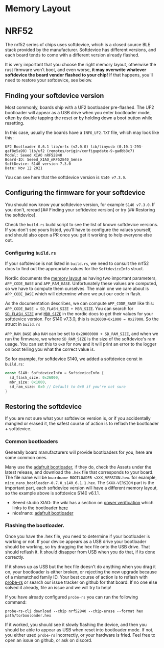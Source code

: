 # Memory Layout

# NRF52
The nrf52 series of chips uses softdevice, which is a closed source BLE stack provided
by the manufacturer. Softdevice has different versions, and each board tends to come
with a different version already flashed.

It is very important that you choose the right memory layout, otherwise the rust
firmware won't boot, and even worse, **it may overwrite whatever softdevice the board
vendor flashed to your chip!** If that happens, you'll need to restore your softdevice,
see below.

## Finding your softdevice version
Most commonly, boards ship with a UF2 bootloader pre-flashed. The UF2 bootloader will
appear as a USB drive when you enter bootloader mode, often by double tapping the reset
or by holding down a boot button while resetting.

In this case, usually the boards have a `INFO_UF2.TXT` file, which may look like this:
```
UF2 Bootloader 0.6.1 lib/nrfx (v2.0.0) lib/tinyusb (0.10.1-293-gaf8e5a90) lib/uf2 (remotes/origin/configupdate-9-gadbb8c7)
Model: Seeed XIAO nRF52840
Board-ID: Seeed_XIAO_nRF52840_Sense
SoftDevice: S140 version 7.3.0
Date: Nov 12 2021
```
You can see here that the softdevice version is `S140 v7.3.0`.

## Configuring the firmware for your softdevice
You should now know your softdevice version, for example `S140 v7.3.0`. If you don't,
reread [## Finding your softdevice version] or try [## Restoring the softdevice].

Check the `build.rs` build script to see the list of known softdevice versions. If you
don't see yours listed, you'll have to configure the values yourself, and should also
open a PR once you get it working to help everyone else out. 

### Configuring `build.rs`
If your softdevice is not listed in `build.rs`, we need to consult the nrf52 docs to
find out the appropriate values for the `SoftdeviceInfo` struct.

Nordic documents the [memory layout] as having two important parameters, `APP_CODE_BASE`
and `APP_RAM_BASE`. Unfortunately these values are computed, so we have to compute them
ourselves. The main one we care about is `APP_CODE_BASE` which will determine where we
put our code in flash.

As the documentation describes, we can compute `APP_CODE_BASE` like this:
`APP_CODE_BASE = SD_FLASH_SIZE + MBR_SIZE`. You can search for [`SD_FLASH_SIZE`] and
[`MBR_SIZE`] in the nordic docs to get their values for your softdevice version. For
S140 v7.3.0, this is `0x26000+0x1000 = 0x27000`. So the struct in `build.rs`

`APP_RAM_BASE` aka `RAM` can be set to `0x20000000 + SD_RAM_SIZE`, and when we run the
firmware, we where `SD_RAM_SIZE` is the size of the softdevice's ram usage. You can
set this to `0x0` for now and it will print an error to the logger on boot telling you
what the correct value is.

So for example, for softdevice S140, we added a softdevice const in `build.rs`:
```rust
const S140: SoftdeviceInfo = SoftdeviceInfo {
  sd_flash_size: 0x26000,
  mbr_size: 0x1000,
  sd_ram_size: 0x0 // Default to 0x0 if you're not sure
}
```

## Restoring the softdevice
If you are not sure what your softdevice version is, or if you accidentally mangled or
erased it, the safest course of action is to reflash the bootloader + softdevice.

### Common bootloaders
Generally board manufacturers will provide bootloaders for you, here are some common
ones.

Many use the [adafruit bootloader][Adafruit], if they do, check the Assets under
the latest release, and download the `.hex` file that corresponds to your board. The
file name will be `boardname-BOOTLOADER-sXXX_VERSION.hex`. for example,
`nice_nano_bootloader-0.7.0_s140_6.1.1.hex`. The `SXXX-VERSION` part is the important
part, each softdevice version will have a different memory layout, so the example above
is softdevice S140 v6.1.1.

- Seeed studio XIAO: the wiki has a section on [power verification][xiao wiki]
  which links to the bootloader [here][xiao bootloader]
- nice!nano: [adafruit bootloader][adafruit]

### Flashing the bootloader.
Once you have the .hex file, you need to determine if your bootloader is working or not.
If your device appears as a USB drive your bootloader should be working, so try dragging
the hex file onto the USB drive. That should reflash it. It should disapper from USB
when you do that, if its done correctly.

If it shows up as USB but the hex file doesn't do anything when you drag it on, your
bootloader is either broken, or rejecting the new upgrade because of a mismatched family
ID. Your best course of action is to reflash with [probe-rs] or search our issue tracker
on github for that board. If no one else solved it already, file an issue and we will
try to help!

If you have already configured `probe-rs` you can run the following command:
```
probe-rs-cli download --chip nrf52840 --chip-erase --format hex path/to/booloader.hex 
```

If it worked, you should see it slowly flashing the device, and then you should be able
to appear as USB when reset into bootloader mode. If not, you either used `probe-rs`
incorrectly, or your hardware is fried. Feel free to open an issue on github, or ask
on discord.


[adafruit]: https://github.com/adafruit/Adafruit_nRF52_Bootloader/releases/
[probe-rs]: /docs/Debugging.md
[xiao wiki]: https://wiki.seeedstudio.com/XIAO_BLE/#power-consumption-verification
[xiao bootloader]: https://github.com/0hotpotman0/BLE_52840_Core/tree/main/bootloader
[memory layout]: https://infocenter.nordicsemi.com/index.jsp?topic=%2Fsds_s140%2FSDS%2Fs1xx%2Fmem_usage%2Fmem_resource_map_usage.html
[`SD_FLASH_SIZE`]: https://infocenter.nordicsemi.com/topic/com.nordic.infocenter.s140.api.v7.3.0/group___n_r_f___s_d_m___d_e_f_i_n_e_s.html#gab12c6fdc9b9756dc76a8888172ef9a0b
[`MBR_SIZE`]: https://infocenter.nordicsemi.com/topic/com.nordic.infocenter.s140.api.v7.3.0/group___n_r_f___m_b_r___d_e_f_i_n_e_s.html#ga2f71568a2395dc0783c1e6142ef71d5b
